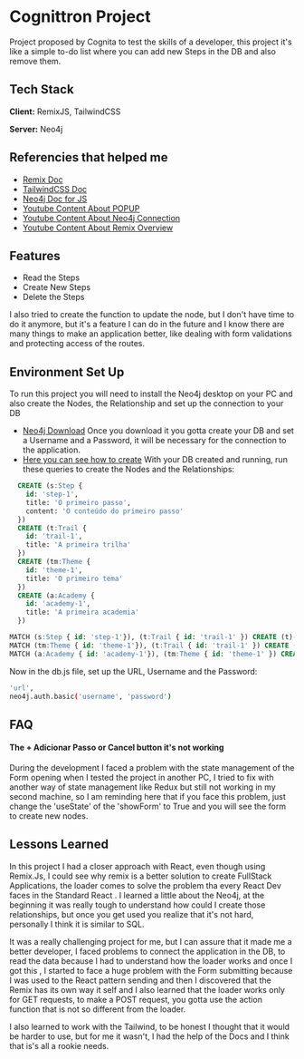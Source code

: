 # Cognittron Project

Project proposed by Cognita to test the skills of a developer, this project it's like a simple to-do list where you can add new Steps in the DB and also remove them.


## Tech Stack

**Client:** RemixJS, TailwindCSS

**Server:** Neo4j


## Referencies that helped me

 - [Remix Doc](https://remix.run/docs/en/main)
 - [TailwindCSS Doc](https://tailwindcss.com/docs/installation)
 - [Neo4j Doc for JS](https://neo4j.com/docs/javascript-manual/current/)
 - [Youtube Content About POPUP](https://youtu.be/i8fAO_zyFAM?si=LDyM3zCQArXB7sxL)
 - [Youtube Content About Neo4j Connection](https://youtu.be/AxdZcJMnalo?si=F5_x-03Knh_UlsQa)
 - [Youtube Content About Remix Overview](https://youtu.be/DLbisSZgFVU?si=hnD8bb0_AkjGP7_K)


## Features

- Read the Steps
- Create New Steps
- Delete the Steps

I also tried to create the function to update the node, but I don't have time to do it anymore, but it's a feature I can do in the future and I know there are many things to make an application better, like dealing with form validations and protecting access of the routes.


## Environment Set Up

To run this project you will need to install the Neo4j desktop on your PC and also create the Nodes, the Relationship and set up the connection to your DB

- [Neo4j Download](https://neo4j.com/download/)
Once you download it you gotta create your DB and set a Username and a Password, it will be necessary for the connection to the application.
- [Here you can see how to create](https://neo4j.com/docs/)
With your DB created and running, run these queries to create the Nodes and the Relationships:
```sql
  CREATE (s:Step { 
	id: 'step-1', 
	title: 'O primeiro passo', 
	content: 'O conteúdo do primeiro passo' 
  })
  CREATE (t:Trail {
	id: 'trail-1',
	title: 'A primeira trilha'
  })  
  CREATE (tm:Theme {
	id: 'theme-1',
	title: 'O primeiro tema'
  })
  CREATE (a:Academy {
	id: 'academy-1',
	title: 'A primeira academia'
  })
```
```sql
MATCH (s:Step { id: 'step-1'}), (t:Trail { id: 'trail-1' }) CREATE (t)-[:HAS_STEP]->(s)
MATCH (tm:Theme { id: 'theme-1'}), (t:Trail { id: 'trail-1' }) CREATE (tm)-[:HAS_TRAIL]->(t)
MATCH (a:Academy { id: 'academy-1'}), (tm:Theme { id: 'theme-1' }) CREATE (a)-[:HAS_THEME]->(tm)
```
Now in the db.js file, set up the URL, Username and the Password:
```bash
'url',
neo4j.auth.basic('username', 'password')
```

## FAQ

#### The + Adicionar Passo or Cancel button it's not working

During the development I faced a problem with the state management of the Form opening when I tested the project in another PC, I tried to fix with another way of state management like Redux but still not working in my second machine, so I am reminding here that if you face this problem, just change the 'useState' of the 'showForm' to True and you will see the form to create new nodes.




## Lessons Learned

In this project I had a closer approach with React, even though using Remix.Js, I could see why remix is a better solution to create FullStack Applications, the loader comes to solve the problem tha every React Dev faces in the Standard React . I learned a little about the Neo4j, at the beginning it was really tough to understand how could I create those relationships, but once you get used you realize that it's not hard, personally I think it is similar to SQL.

It was a really challenging project for me, but I can assure that it made me a better developer, I faced problems to connect the application in the DB, to read the data because I had to understand how the loader works and once I got this , I started to face a huge problem with the Form submitting because I was used to the React pattern sending and then I discovered that the Remix has its own way it self and I also learned that the loader works only for GET requests, to make a POST request, you gotta use the action function that is not so different from the loader.

I also learned to work with the Tailwind, to be honest I thought that it would be harder to use, but for me it wasn't, I had the help of the Docs and I think that is's all a rookie needs.